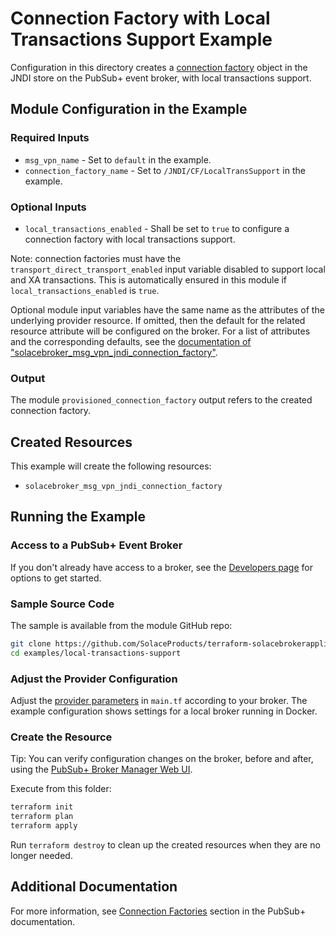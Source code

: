 # Connection Factory with Local Transactions Support Example

Configuration in this directory creates a [connection factory](https://docs.solace.com/API/Solace-JMS-API/Connection-Factories.htm) object in the JNDI store on the PubSub+ event broker, with local transactions support.

## Module Configuration in the Example

### Required Inputs

* `msg_vpn_name` - Set to `default` in the example.
* `connection_factory_name` - Set to `/JNDI/CF/LocalTransSupport` in the example.

### Optional Inputs

* `local_transactions_enabled` - Shall be set to `true` to configure a connection factory with local transactions support.

Note: connection factories must have the `transport_direct_transport_enabled` input variable disabled to support local and XA transactions. This is automatically ensured in this module if `local_transactions_enabled` is `true`.

Optional module input variables have the same name as the attributes of the underlying provider resource. If omitted, then the default for the related resource attribute will be configured on the broker. For a list of attributes and the corresponding defaults, see the [documentation of "solacebroker_msg_vpn_jndi_connection_factory"](https://registry.terraform.io/providers/SolaceProducts/solacebrokerappliance/latest/docs/resources/msg_vpn_jndi_connection_factory#optional).

### Output

The module `provisioned_connection_factory` output refers to the created connection factory.

## Created Resources

This example will create the following resources:

* `solacebroker_msg_vpn_jndi_connection_factory`

## Running the Example

### Access to a PubSub+ Event Broker

If you don't already have access to a broker, see the [Developers page](https://www.solace.dev/) for options to get started.

### Sample Source Code

The sample is available from the module GitHub repo:

```bash
git clone https://github.com/SolaceProducts/terraform-solacebrokerappliance-jndi.git
cd examples/local-transactions-support
```

### Adjust the Provider Configuration

Adjust the [provider parameters](https://registry.terraform.io/providers/SolaceProducts/solacebrokerappliance/latest/docs#schema) in `main.tf` according to your broker. The example configuration shows settings for a local broker running in Docker.

### Create the Resource

Tip: You can verify configuration changes on the broker, before and after, using the [PubSub+ Broker Manager Web UI](https://docs.solace.com/Admin/Broker-Manager/PubSub-Manager-Overview.htm).

Execute from this folder:

```bash
terraform init
terraform plan
terraform apply
```

Run `terraform destroy` to clean up the created resources when they are no longer needed.

## Additional Documentation

For more information, see [Connection Factories](https://docs.solace.com/API/Solace-JMS-API/Connection-Factories.htm) section in the PubSub+ documentation.

